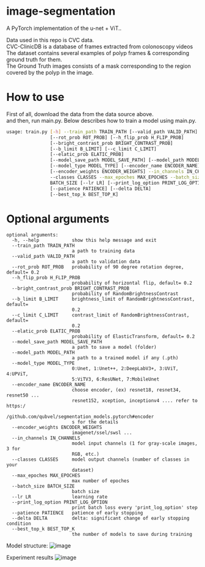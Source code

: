 # image-segmentation

A PyTorch implementation of the u-net + ViT..

Data used in this repo is CVC data.    
CVC-ClinicDB is a database of frames extracted from colonoscopy videos     
The dataset contains several examples of polyp frames & corresponding ground truth for them.    
The Ground Truth images consists of a mask corresponding to the region covered by the polyp in the image.

# How to use
First of all, download the data from the data source above.    
and then, run main.py. Below describes how to train a model using main.py.

```bash
usage: train.py [-h] --train_path TRAIN_PATH [--valid_path VALID_PATH]
                [--rot_prob ROT_PROB] [--h_flip_prob H_FLIP_PROB]
                [--bright_contrast_prob BRIGHT_CONTRAST_PROB]
                [--b_limit B_LIMIT] [--c_limit C_LIMIT]
                [--elatic_prob ELATIC_PROB]
                [--model_save_path MODEL_SAVE_PATH] [--model_path MODEL_PATH]
                [--model_type MODEL_TYPE] [--encoder_name ENCODER_NAME]
                [--encoder_weights ENCODER_WEIGHTS] --in_channels IN_CHANNELS
                --classes CLASSES --max_epoches MAX_EPOCHES --batch_size
                BATCH_SIZE [--lr LR] [--print_log_option PRINT_LOG_OPTION]
                [--patience PATIENCE] [--delta DELTA]
                [--best_top_k BEST_TOP_K]
```

# Optional arguments
```
optional arguments:
  -h, --help            show this help message and exit
  --train_path TRAIN_PATH
                        a path to training data
  --valid_path VALID_PATH
                        a path to validation data
  --rot_prob ROT_PROB   probability of 90 degree rotation degree, default= 0.2
  --h_flip_prob H_FLIP_PROB
                        probability of horizontal flip, default= 0.2
  --bright_contrast_prob BRIGHT_CONTRAST_PROB
                        probability of RandomBrightnessContrast
  --b_limit B_LIMIT     brightness_limit of RandomBrightnessContrast, default=
                        0.2
  --c_limit C_LIMIT     contrast_limit of RandomBrightnessContrast, default=
                        0.2
  --elatic_prob ELATIC_PROB
                        probability of ElasticTransform, default= 0.2
  --model_save_path MODEL_SAVE_PATH
                        a path to save a model (folder)
  --model_path MODEL_PATH
                        a path to a trained model if any (.pth)
  --model_type MODEL_TYPE
                        0:Unet, 1:Unet++, 2:DeepLabV3+, 3:UViT, 4:UPViT,
                        5:ViTV3, 6:ResUNet, 7:MobileUnet
  --encoder_name ENCODER_NAME
                        choose encoder, (ex) resnet18, resnet34, resnet50 ...
                        resnet152, xception, inceptionv4 .... refer to https:/
                        /github.com/qubvel/segmentation_models.pytorch#encoder
                        s for the details
  --encoder_weights ENCODER_WEIGHTS
                        imagenet/ssel/swsl ...
  --in_channels IN_CHANNELS
                        model input channels (1 for gray-scale images, 3 for
                        RGB, etc.)
  --classes CLASSES     model output channels (number of classes in your
                        dataset)
  --max_epoches MAX_EPOCHES
                        max number of epoches
  --batch_size BATCH_SIZE
                        batch size
  --lr LR               learning rate
  --print_log_option PRINT_LOG_OPTION
                        print batch loss every 'print_log_option' step
  --patience PATIENCE   patience of early stopping
  --delta DELTA         delta: significant change of early stopping condition
  --best_top_k BEST_TOP_K
                        the number of models to save during training
```

Model structure:
![image](https://user-images.githubusercontent.com/51608554/170903969-2c621c04-d42d-4f4a-93e6-6dbfa5e479d6.png)
     
Experiment results
![image](https://user-images.githubusercontent.com/51608554/170904065-80d1fde0-0a52-42da-bf26-25ae4a4ae75b.png)



